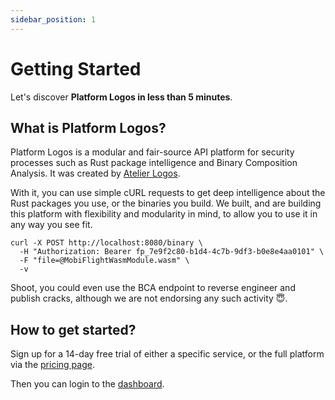 ```yaml
---
sidebar_position: 1
---
```


# Getting Started

Let's discover **Platform Logos in less than 5 minutes**.

## What is Platform Logos?

Platform Logos is a modular and fair-source API platform for security processes such as Rust package intelligence and Binary Composition Analysis. It was created by [Atelier Logos](https://www.atelierlogos.studio).

With it, you can use simple cURL requests to get deep intelligence about the Rust packages you use, or the binaries you build. We built, and are building this platform with flexibility and modularity in mind, to allow you to use it in any way you see fit.

```
curl -X POST http://localhost:8080/binary \    
  -H "Authorization: Bearer fp_7e9f2c80-b1d4-4c7b-9df3-b0e8e4aa0101" \
  -F "file=@MobiFlightWasmModule.wasm" \
  -v
```

Shoot, you could even use the BCA endpoint to reverse engineer and publish cracks, although we are not endorsing any such activity 😇. 

## How to get started?

Sign up for a 14-day free trial of either a specific service, or the full platform via the [pricing page](/pricing).

Then you can login to the [dashboard](https://www.atelierlogos.studio/dashboard).
